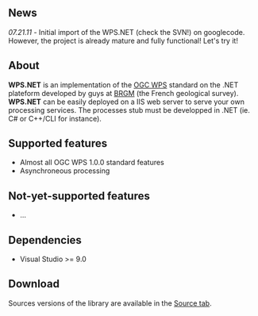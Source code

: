 ## News ##

_07.21.11_ - Initial import of the WPS.NET (check the SVN!) on googlecode. However, the project is already mature and fully functional! Let's try it!


## About ##

**WPS.NET** is an implementation of the [OGC WPS](http://www.opengeospatial.org/standards/wps) standard on the .NET plateform developed by guys at [BRGM](http://www.brgm.fr) (the French geological survey).
**WPS.NET** can be easily deployed on a IIS web server to serve your own processing services. The processes stub must be developped in .NET (ie. C# or C++/CLI for instance).

## Supported features ##

  * Almost all OGC WPS 1.0.0 standard features
  * Asynchroneous processing

## Not-yet-supported features ##

  * ...

## Dependencies ##

  * Visual Studio >= 9.0

## Download ##

Sources versions of the library are available in the [Source tab](https://code.google.com/p/wps-net/source/checkout).